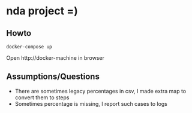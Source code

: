 # nda project =)

## Howto

`docker-compose up`

Open http://docker-machine in browser

## Assumptions/Questions

* There are sometimes legacy percentages in csv, I made extra map to convert them to steps
* Sometimes percentage is missing, I report such cases to logs
